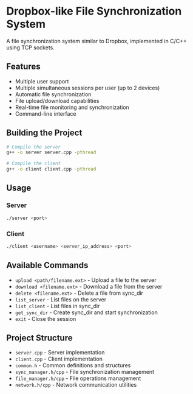 # Dropbox-like File Synchronization System

A file synchronization system similar to Dropbox, implemented in C/C++ using TCP sockets.

## Features

- Multiple user support
- Multiple simultaneous sessions per user (up to 2 devices)
- Automatic file synchronization
- File upload/download capabilities
- Real-time file monitoring and synchronization
- Command-line interface

## Building the Project

```bash
# Compile the server
g++ -o server server.cpp -pthread

# Compile the client
g++ -o client client.cpp -pthread
```

## Usage

### Server
```bash
./server <port>
```

### Client
```bash
./client <username> <server_ip_address> <port>
```

## Available Commands

- `upload <path/filename.ext>` - Upload a file to the server
- `download <filename.ext>` - Download a file from the server
- `delete <filename.ext>` - Delete a file from sync_dir
- `list_server` - List files on the server
- `list_client` - List files in sync_dir
- `get_sync_dir` - Create sync_dir and start synchronization
- `exit` - Close the session

## Project Structure

- `server.cpp` - Server implementation
- `client.cpp` - Client implementation
- `common.h` - Common definitions and structures
- `sync_manager.h/cpp` - File synchronization management
- `file_manager.h/cpp` - File operations management
- `network.h/cpp` - Network communication utilities
